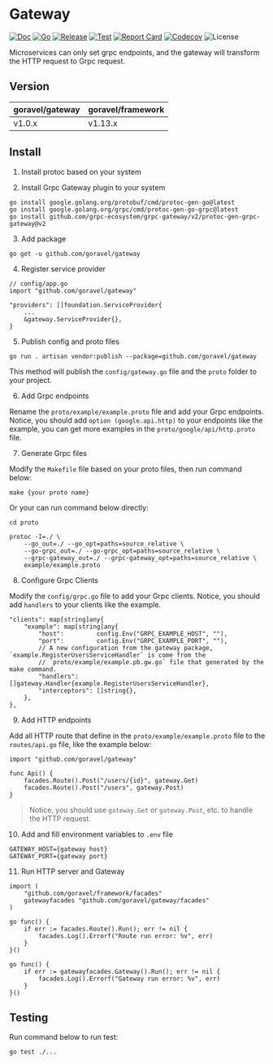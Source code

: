 # Gateway

[![Doc](https://pkg.go.dev/badge/github.com/goravel/gateway)](https://pkg.go.dev/github.com/goravel/gateway)
[![Go](https://img.shields.io/github/go-mod/go-version/goravel/gateway)](https://go.dev/)
[![Release](https://img.shields.io/github/release/goravel/gateway.svg)](https://github.com/goravel/gateway/releases)
[![Test](https://github.com/goravel/gateway/actions/workflows/test.yml/badge.svg)](https://github.com/goravel/gateway/actions)
[![Report Card](https://goreportcard.com/badge/github.com/goravel/gateway)](https://goreportcard.com/report/github.com/goravel/gateway)
[![Codecov](https://codecov.io/gh/goravel/gateway/branch/master/graph/badge.svg)](https://codecov.io/gh/goravel/gateway)
![License](https://img.shields.io/github/license/goravel/gateway)

Microservices can only set grpc endpoints, and the gateway will transform the HTTP request to Grpc request.

## Version

| goravel/gateway | goravel/framework |
|-------------|-------------------|
| v1.0.x      | v1.13.x           |

## Install

1. Install protoc based on your system

2. Install Grpc Gateway plugin to your system

```
go install google.golang.org/protobuf/cmd/protoc-gen-go@latest
go install google.golang.org/grpc/cmd/protoc-gen-go-grpc@latest
go install github.com/grpc-ecosystem/grpc-gateway/v2/protoc-gen-grpc-gateway@v2
```

3. Add package

```
go get -u github.com/goravel/gateway
```

4. Register service provider

```
// config/app.go
import "github.com/goravel/gateway"

"providers": []foundation.ServiceProvider{
    ...
    &gateway.ServiceProvider{},
}
```

5. Publish config and proto files

```
go run . artisan vendor:publish --package=github.com/goravel/gateway
```

This method will publish the `config/gateway.go` file and the `proto` folder to your project.

6. Add Grpc endpoints

Rename the `proto/example/example.proto` file and add your Grpc endpoints. Notice, you should add `option (google.api.http)` to your endpoints like the example, you can get more examples in the `proto/google/api/http.proto` file.

7. Generate Grpc files

Modify the `Makefile` file based on your proto files, then run command below:

```
make {your proto name}
```

Or your can run command below directly:

```
cd proto

protoc -I=./ \
    --go_out=./ --go_opt=paths=source_relative \
    --go-grpc_out=./ --go-grpc_opt=paths=source_relative \
    --grpc-gateway_out=./ --grpc-gateway_opt=paths=source_relative \
    example/example.proto
```

8. Configure Grpc Clients

Modify the `config/grpc.go` file to add your Grpc clients. Notice, you should add `handlers` to your clients like the example.

```
"clients": map[string]any{
    "example": map[string]any{
        "host":         config.Env("GRPC_EXAMPLE_HOST", ""),
        "port":         config.Env("GRPC_EXAMPLE_PORT", ""),
        // A new configuration from the gateway package, `example.RegisterUsersServiceHandler` is come from the
        // `proto/example/example.pb.gw.go` file that generated by the make command.
        "handlers":     []gateway.Handler{example.RegisterUsersServiceHandler},
        "interceptors": []string{},
    },
},
```

9. Add HTTP endpoints

Add all HTTP route that define in the `proto/example/example.proto` file to the `routes/api.go` file, like the example below:

```
import "github.com/goravel/gateway"

func Api() {
    facades.Route().Post("/users/{id}", gateway.Get)
    facades.Route().Post("/users", gateway.Post)
}
```

> Notice, you should use `gateway.Get` or `gateway.Post`, etc. to handle the HTTP request.

10. Add and fill environment variables to `.env` file

```
GATEWAY_HOST={gateway host}
GATEWAY_PORT={gateway port}
```

11. Run HTTP server and Gateway

```
import (
    "github.com/goravel/framework/facades"
    gatewayfacades "github.com/goravel/gateway/facades"
)

go func() {
    if err := facades.Route().Run(); err != nil {
        facades.Log().Errorf("Route run error: %v", err)
    }
}()

go func() {
    if err := gatewayfacades.Gateway().Run(); err != nil {
        facades.Log().Errorf("Gateway run error: %v", err)
    }
}()
```

## Testing

Run command below to run test:

```
go test ./...
```
